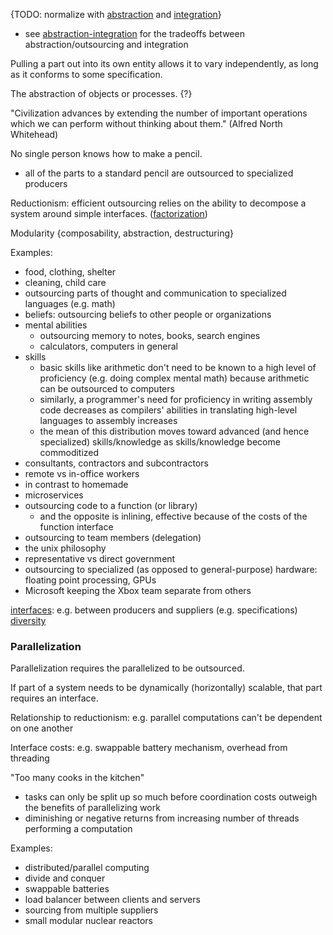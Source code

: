 {TODO: normalize with [abstraction](Abstraction.md) and [integration](Integration.md)}
- see [abstraction-integration](Abstraction-integration.md) for the tradeoffs between abstraction/outsourcing and integration

Pulling a part out into its own entity allows it to vary independently, as long as it conforms to some specification.

The abstraction of objects or processes. {?}

"Civilization advances by extending the number of important operations which we can perform without thinking about them." (Alfred North Whitehead)

No single person knows how to make a pencil.
- all of the parts to a standard pencil are outsourced to specialized producers

Reductionism: efficient outsourcing relies on the ability to decompose a system around simple interfaces. ([factorization](Factorization.md))

Modularity {composability, abstraction, destructuring}

Examples:
- food, clothing, shelter
- cleaning, child care
- outsourcing parts of thought and communication to specialized languages (e.g. math)
- beliefs: outsourcing beliefs to other people or organizations
- mental abilities
	- outsourcing memory to notes, books, search engines
	- calculators, computers in general
- skills
	- basic skills like arithmetic don't need to be known to a high level of proficiency (e.g. doing complex mental math) because arithmetic can be outsourced to computers
	- similarly, a programmer's need for proficiency in writing assembly code decreases as compilers' abilities in translating high-level languages to assembly increases
	- the mean of this distribution moves toward advanced (and hence specialized) skills/knowledge as skills/knowledge become commoditized
- consultants, contractors and subcontractors
- remote vs in-office workers
- in contrast to homemade
- microservices
- outsourcing code to a function (or library)
	- and the opposite is inlining, effective because of the costs of the function interface
- outsourcing to team members (delegation)
- the unix philosophy
- representative vs direct government
- outsourcing to specialized (as opposed to general-purpose) hardware: floating point processing, GPUs
- Microsoft keeping the Xbox team separate from others

[interfaces](Interfaces.md): e.g. between producers and suppliers (e.g. specifications)\
[diversity](Diversity.md)


### Parallelization
Parallelization requires the parallelized to be outsourced.

If part of a system needs to be dynamically (horizontally) scalable, that part requires an interface.

Relationship to reductionism: e.g. parallel computations can't be dependent on one another

Interface costs: e.g. swappable battery mechanism, overhead from threading

"Too many cooks in the kitchen"
- tasks can only be split up so much before coordination costs outweigh the benefits of parallelizing work
- diminishing or negative returns from increasing number of threads performing a computation

Examples:
- distributed/parallel computing
- divide and conquer
- swappable batteries
- load balancer between clients and servers
- sourcing from multiple suppliers
- small modular nuclear reactors
